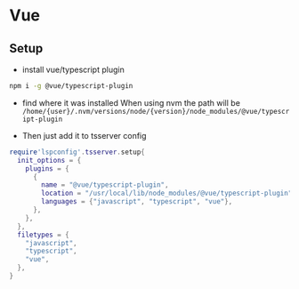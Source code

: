 # Vue

## Setup

- install vue/typescript plugin

```bash
npm i -g @vue/typescript-plugin
```

- find where it was installed
  When using nvm the path will be `/home/{user}/.nvm/versions/node/{version}/node_modules/@vue/typescript-plugin`

- Then just add it to tsserver config

```lua
require'lspconfig'.tsserver.setup{
  init_options = {
    plugins = {
      {
        name = "@vue/typescript-plugin",
        location = "/usr/local/lib/node_modules/@vue/typescript-plugin",
        languages = {"javascript", "typescript", "vue"},
      },
    },
  },
  filetypes = {
    "javascript",
    "typescript",
    "vue",
  },
}
```
